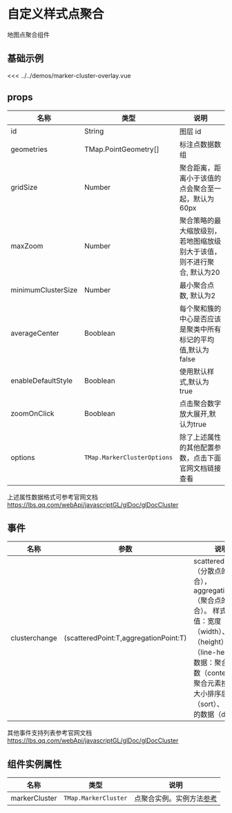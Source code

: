 # 自定义样式点聚合

地图点聚合组件


## 基础示例

<MarkerClusterOverlayDemo/>

<<< ../../demos/marker-cluster-overlay.vue

## props

| 名称            | 类型                         | 说明                                                 |
| --------------- | ---------------------------- | ---------------------------------------------------- |
| id         | String                                       | 图层 id          |
| geometries | TMap.PointGeometry[]                         | 标注点数据数组   |
| gridSize | Number                                         | 聚合距离，距离小于该值的点会聚合至一起，默认为60px  |
| maxZoom | Number                                          | 聚合策略的最大缩放级别，若地图缩放级别大于该值，则不进行聚合, 默认为20 |
| minimumClusterSize | Number                               | 最小聚合点数, 默认为2 |
| averageCenter | Booblean                                  | 每个聚和簇的中心是否应该是聚类中所有标记的平均值,默认为false |
| enableDefaultStyle | Booblean                             | 使用默认样式,默认为true |
| zoomOnClick | Booblean                                    | 点击聚合数字放大展开,默认为true |
| options   | `TMap.MarkerClusterOptions` |  除了上述属性的其他配置参数，点击下面官网文档链接查看                        |

上述属性数据格式可参考官网文档 https://lbs.qq.com/webApi/javascriptGL/glDoc/glDocCluster

## 事件

| 名称            | 参数                         | 说明                                                 |
| --------------- | ---------------------------- | ---------------------------------------------------- |
| clusterchange          | (scatteredPoint:T,aggregationPoint:T)      | scatteredPoint（分散点的坐标集合），aggregationPoint（聚合点的坐标集合）。            样式值建议值：宽度（width）、高度（height）、行高（line-height）。数据：聚合元素个数（content），聚合元素按照个数大小排序后的顺序（sort）、 自定义的数据（data）          |

其他事件支持列表参考官网文档 https://lbs.qq.com/webApi/javascriptGL/glDoc/glDocCluster

## 组件实例属性

| 名称            | 类型                         | 说明                                                 |
| --------------- | ---------------------------- | ---------------------------------------------------- |
| markerCluster          | `TMap.MarkerCluster` | 点聚合实例。实例方法[参考](https://lbs.qq.com/webApi/javascriptGL/glDoc/glDocCluster)                                   |